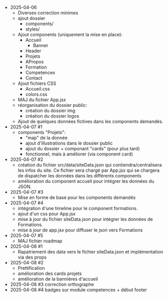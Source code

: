 -  2025-04-06
   + Diverses correction minimes
   + ajout dossier
     + components/
     + styles/
   + Ajout components (uniquement la mise en place):
     + Accueil
       + Banner
     + Header
     + Projets
     + APropos
     + Formation
     + Competences
     + Contact
   + Ajout fichiers CSS
     + Accueil.css
     + colors.css
   + MAJ du fichier App.jsx
   + réorganisation du dossier public:
     + création du dossier img
     + création du dossier logos
   + Ajout de quelques données fictives dans les components demandés.
- 2025-04-07 #1
   + components "Projets":
     + "map" de la donnée
     + ajout d'illustrations dans le dossier public
     + ajout du dossier + componant "cards" (pour plus tard)
     + fonctionnel, mais à améliorer (via component card)
- 2025-04-07 #2
   + création du fichier src/data/siteData.json qui contiendra/centralisera les infos du site. Ce fichier sera chargé par App.jsx qui se chargera de dispatcher les données dans les différents components
   + amélioration du component accueil pour intégrer les données du JSON.
- 2025-04-07 #3
   + Mise en forme de base pour les components demandés
- 2025-04-07 #4
   + intégration d'une timeline pour le component formations.
   + ajout d'un css pour App.jsx
   + mise à jour du fichier siteData.json pour intégrer les données de Formations.
   + mise à jour de app.jsx pour diffuser le json vers Formations
- 2025-04-07 #5
   + MAJ fichier roadmap
- 2025-04-08 #1
   + Rapatriement des data vers le fichier siteData.json et implémentation via des props
- 2025-04-08 #2
	+ Prettification
	+ amélioration des cards projets
	+ amélioration de la bannières d'accueil
- 2025-04-08 #3 correction orthographe
- 2025-04-08 #4 badges sur module competences + début footer